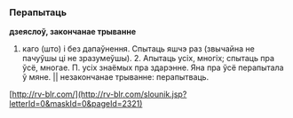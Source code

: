 ### Перапытаць
**дзеяслоў, закончанае трыванне**

1. каго (што) і без дапаўнення. Спытаць яшчэ раз (звычайна не пачуўшы ці не зразумеўшы). 2. Апытаць усіх, многіх; спытаць пра ўсё, многае. П. усіх знаёмых пра здарэнне. Яна пра ўсё перапытала ў мяне. || незакончанае трыванне: перапытваць.

<a rel="author">[http://rv-blr.com/](http://rv-blr.com/slounik.jsp?letterId=0&maskId=0&pageId=2321)</a>
